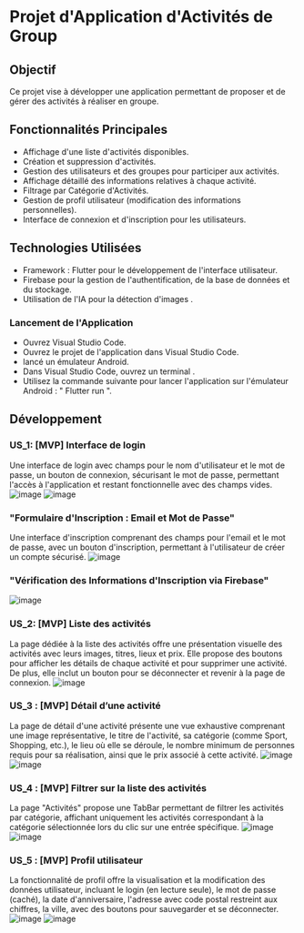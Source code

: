 # Projet d'Application d'Activités de Group
## Objectif
Ce projet vise à développer une application permettant de proposer et de gérer des activités à réaliser en groupe.
## Fonctionnalités Principales
- Affichage d'une liste d'activités disponibles.
- Création et suppression d'activités.
- Gestion des utilisateurs et des groupes pour participer aux activités.
- Affichage détaillé des informations relatives à chaque activité.
- Filtrage par Catégorie d'Activités.
- Gestion de profil utilisateur (modification des informations personnelles).
- Interface de connexion et d'inscription pour les utilisateurs.
## Technologies Utilisées
- Framework : Flutter pour le développement de l'interface utilisateur.
- Firebase pour la gestion de l'authentification, de la base de données et du stockage.
- Utilisation de l'IA pour la détection d'images .
### Lancement de l'Application
- Ouvrez Visual Studio Code.
- Ouvrez le projet de l'application dans Visual Studio Code.
- lancé un émulateur Android.
- Dans Visual Studio Code, ouvrez un terminal .
- Utilisez la commande suivante pour lancer l'application sur l'émulateur Android : " Flutter run ".
## Développement
### US_1: [MVP] Interface de login
Une interface de login avec champs pour le nom d'utilisateur et le mot de passe, un bouton de connexion, sécurisant le mot de passe, permettant l'accès à l'application et restant fonctionnelle avec des champs vides.
![image](https://github.com/nhabiba/IA_Activity/assets/109957486/200d3546-fe00-4c53-b866-9a7e0c702645)
![image](https://github.com/nhabiba/IA_Activity/assets/109957486/ccc09758-a271-4507-ac78-4e7767098c29)
### "Formulaire d'Inscription : Email et Mot de Passe"
Une interface d'inscription comprenant des champs pour l'email et le mot de passe, avec un bouton d'inscription, permettant à l'utilisateur de créer un compte sécurisé.
![image](https://github.com/nhabiba/IA_Activity/assets/109957486/90c5cb6d-0a0d-4da6-aa92-71fbe43982e8)
### "Vérification des Informations d'Inscription via Firebase"
![image](https://github.com/nhabiba/IA_Activity/assets/109957486/f7ecbd8c-71b2-4504-805c-1e164c56f2cd)
### US_2: [MVP] Liste des activités
La page dédiée à la liste des activités offre une présentation visuelle des activités avec leurs images, titres, lieux et prix. Elle propose des boutons pour afficher les détails de chaque activité et pour supprimer une activité. De plus, elle inclut un bouton pour se déconnecter et revenir à la page de connexion.
![image](https://github.com/nhabiba/IA_Activity/assets/109957486/035b8d1b-3119-4ecb-adbb-4e49996dd11b)
### US_3 : [MVP] Détail d’une activité
La page de détail d'une activité présente une vue exhaustive comprenant une image représentative, le titre de l'activité, sa catégorie (comme Sport, Shopping, etc.), le lieu où elle se déroule, le nombre minimum de personnes requis pour sa réalisation, ainsi que le prix associé à cette activité.
![image](https://github.com/nhabiba/IA_Activity/assets/109957486/8e341d35-4ed1-4584-b609-03299b4a5cf3)
![image](https://github.com/nhabiba/IA_Activity/assets/109957486/a5bd795d-b2a2-4c62-8121-9ee34cd7119d)
### US_4 : [MVP] Filtrer sur la liste des activités
La page "Activités" propose une TabBar permettant de filtrer les activités par catégorie, affichant uniquement les activités correspondant à la catégorie sélectionnée lors du clic sur une entrée spécifique.
![image](https://github.com/nhabiba/IA_Activity/assets/109957486/c40d8ed0-3aeb-4371-881a-a29aec36d5fb)
![image](https://github.com/nhabiba/IA_Activity/assets/109957486/2acd1f96-0332-45b8-8c86-7336de7569bb)
### US_5 : [MVP] Profil utilisateur
La fonctionnalité de profil offre la visualisation et la modification des données utilisateur, incluant le login (en lecture seule), le mot de passe (caché), la date d'anniversaire, l'adresse avec code postal restreint aux chiffres, la ville, avec des boutons pour sauvegarder et se déconnecter.
![image](https://github.com/nhabiba/IA_Activity/assets/109957486/f5c4f6b1-436b-4d16-b663-baba9c5d68b6)
![image](https://github.com/nhabiba/IA_Activity/assets/109957486/ab5be0f5-b196-4aeb-b48c-5ff87645f10c)














